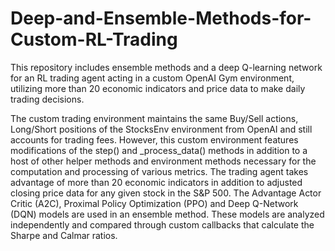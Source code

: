 # Deep-and-Ensemble-Methods-for-Custom-RL-Trading
This repository includes ensemble methods and a deep Q-learning network for an RL trading agent acting in a custom OpenAI Gym environment, utilizing more than 20 economic indicators and price data to make daily trading decisions.

The custom trading environment maintains the same Buy/Sell actions, Long/Short positions of the StocksEnv environment from OpenAI and still accounts for trading fees. However, this custom environment features modifications of the step() and _process_data() methods in addition to a host of other helper methods and environment methods necessary for the computation and processing of various metrics. The trading agent takes advantage of more than 20 economic indicators in addition to adjusted closing price data for any given stock in the S&P 500. The Advantage Actor Critic (A2C), Proximal Policy Optimization (PPO) and Deep Q-Network (DQN) models are used in an ensemble method. These models are analyzed independently and compared through custom callbacks that calculate the Sharpe and Calmar ratios.
